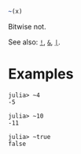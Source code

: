 ```julia
~(x)
```

Bitwise not.

See also: [`!`](@ref), [`&`](@ref), [`|`](@ref).

# Examples

```jldoctest
julia> ~4
-5

julia> ~10
-11

julia> ~true
false
```
